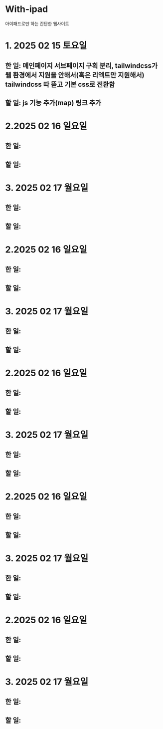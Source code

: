 # With-ipad
아이패드로만 하는 간단한 웹사이트
# 1. 2025 02 15 토요일
## 한 일: 메인페이지 서브페이지 구획 분리, tailwindcss가 웹 환경에서 지원을 안해서(혹은 리엑트만 지원해서) tailwindcss 따 뜯고 기본 css로 전환함 
## 할 일: js 기능 추가(map) 링크 추가 


# 2.2025 02 16 일요일
## 한 일:
## 할 일: 

# 3. 2025 02 17 월요일
## 한 일:
## 할 일:

# 2.2025 02 16 일요일
## 한 일:
## 할 일: 

# 3. 2025 02 17 월요일
## 한 일:
## 할 일:

# 2.2025 02 16 일요일
## 한 일:
## 할 일: 

# 3. 2025 02 17 월요일
## 한 일:
## 할 일:

# 2.2025 02 16 일요일
## 한 일:
## 할 일: 

# 3. 2025 02 17 월요일
## 한 일:
## 할 일:

# 2.2025 02 16 일요일
## 한 일:
## 할 일: 

# 3. 2025 02 17 월요일
## 한 일:
## 할 일:
